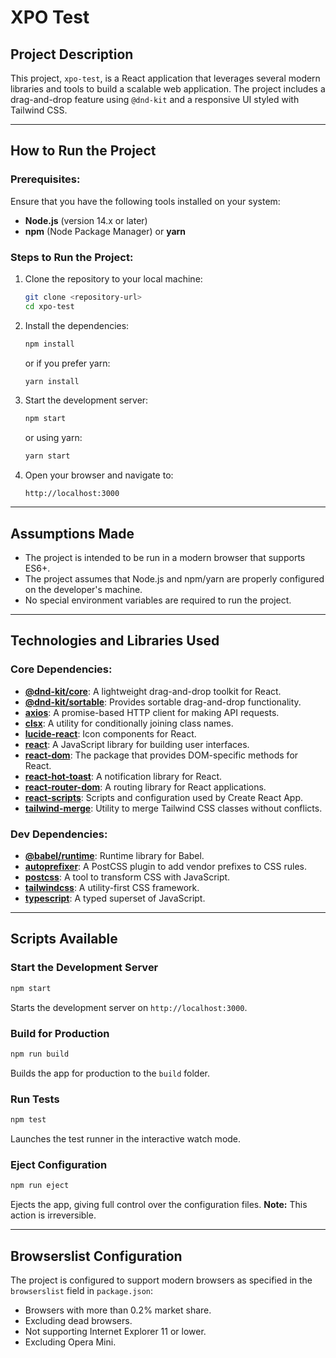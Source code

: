 # XPO Test

## Project Description
This project, `xpo-test`, is a React application that leverages several modern libraries and tools to build a scalable web application. The project includes a drag-and-drop feature using `@dnd-kit` and a responsive UI styled with Tailwind CSS.

---

## How to Run the Project

### Prerequisites:
Ensure that you have the following tools installed on your system:
- **Node.js** (version 14.x or later)
- **npm** (Node Package Manager) or **yarn**

### Steps to Run the Project:
1. Clone the repository to your local machine:
   ```bash
   git clone <repository-url>
   cd xpo-test
   ```

2. Install the dependencies:
   ```bash
   npm install
   ```
   or if you prefer yarn:
   ```bash
   yarn install
   ```

3. Start the development server:
   ```bash
   npm start
   ```
   or using yarn:
   ```bash
   yarn start
   ```

4. Open your browser and navigate to:
   ```
   http://localhost:3000
   ```

---

## Assumptions Made
- The project is intended to be run in a modern browser that supports ES6+.
- The project assumes that Node.js and npm/yarn are properly configured on the developer's machine.
- No special environment variables are required to run the project.

---

## Technologies and Libraries Used

### Core Dependencies:
- **[@dnd-kit/core](https://github.com/clauderic/dnd-kit)**: A lightweight drag-and-drop toolkit for React.
- **[@dnd-kit/sortable](https://github.com/clauderic/dnd-kit)**: Provides sortable drag-and-drop functionality.
- **[axios](https://axios-http.com/)**: A promise-based HTTP client for making API requests.
- **[clsx](https://github.com/lukeed/clsx)**: A utility for conditionally joining class names.
- **[lucide-react](https://github.com/lucide-icons/lucide)**: Icon components for React.
- **[react](https://reactjs.org/)**: A JavaScript library for building user interfaces.
- **[react-dom](https://reactjs.org/docs/react-dom.html)**: The package that provides DOM-specific methods for React.
- **[react-hot-toast](https://react-hot-toast.com/)**: A notification library for React.
- **[react-router-dom](https://reactrouter.com/)**: A routing library for React applications.
- **[react-scripts](https://create-react-app.dev/)**: Scripts and configuration used by Create React App.
- **[tailwind-merge](https://github.com/dcastil/tailwind-merge)**: Utility to merge Tailwind CSS classes without conflicts.

### Dev Dependencies:
- **[@babel/runtime](https://babeljs.io/)**: Runtime library for Babel.
- **[autoprefixer](https://github.com/postcss/autoprefixer)**: A PostCSS plugin to add vendor prefixes to CSS rules.
- **[postcss](https://postcss.org/)**: A tool to transform CSS with JavaScript.
- **[tailwindcss](https://tailwindcss.com/)**: A utility-first CSS framework.
- **[typescript](https://www.typescriptlang.org/)**: A typed superset of JavaScript.

---

## Scripts Available

### Start the Development Server
```bash
npm start
```
Starts the development server on `http://localhost:3000`.

### Build for Production
```bash
npm run build
```
Builds the app for production to the `build` folder.

### Run Tests
```bash
npm test
```
Launches the test runner in the interactive watch mode.

### Eject Configuration
```bash
npm run eject
```
Ejects the app, giving full control over the configuration files. **Note:** This action is irreversible.

---

## Browserslist Configuration
The project is configured to support modern browsers as specified in the `browserslist` field in `package.json`:
- Browsers with more than 0.2% market share.
- Excluding dead browsers.
- Not supporting Internet Explorer 11 or lower.
- Excluding Opera Mini.
